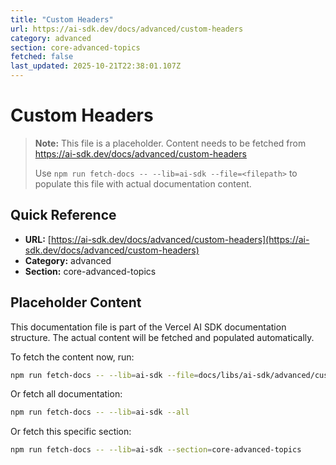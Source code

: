 ```yaml
---
title: "Custom Headers"
url: https://ai-sdk.dev/docs/advanced/custom-headers
category: advanced
section: core-advanced-topics
fetched: false
last_updated: 2025-10-21T22:38:01.107Z
---
```


# Custom Headers

> **Note:** This file is a placeholder. Content needs to be fetched from https://ai-sdk.dev/docs/advanced/custom-headers
>
> Use `npm run fetch-docs -- --lib=ai-sdk --file=<filepath>` to populate this file with actual documentation content.

## Quick Reference

- **URL:** [https://ai-sdk.dev/docs/advanced/custom-headers](https://ai-sdk.dev/docs/advanced/custom-headers)
- **Category:** advanced
- **Section:** core-advanced-topics

## Placeholder Content

This documentation file is part of the Vercel AI SDK documentation structure.
The actual content will be fetched and populated automatically.

To fetch the content now, run:

```bash
npm run fetch-docs -- --lib=ai-sdk --file=docs/libs/ai-sdk/advanced/custom-headers.md
```

Or fetch all documentation:

```bash
npm run fetch-docs -- --lib=ai-sdk --all
```

Or fetch this specific section:

```bash
npm run fetch-docs -- --lib=ai-sdk --section=core-advanced-topics
```
